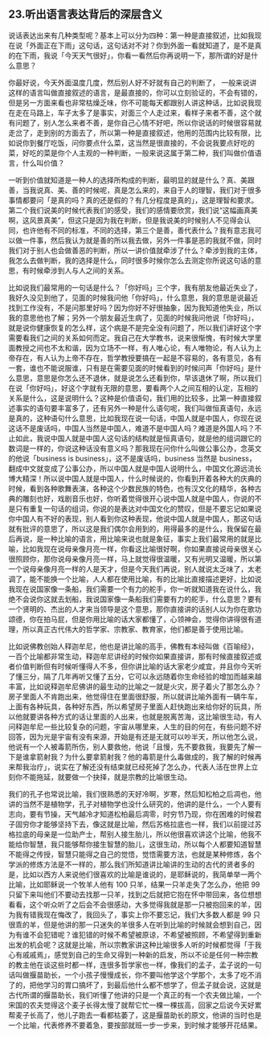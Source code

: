 ## 23.听出语言表达背后的深层含义
说话表达出来有几种类型呢？基本上可以分为四种：第一种是直接叙述，比如我现在说「外面正在下雨」这句话，这句话对不对？你到外面一看就知道了，是不是真的在下雨，我说「今天天气很好」，你看一看然后你再说明一下，那所谓的好是什么意思？


你最好说，今天外面温度几度，然后别人好不好就有自己的判断了， 一般来说讲这样的语言叫做直接叙述的语言，是最直接的，你可以立刻验证的，不会有错的，但是另一方面来看也非常枯燥乏味，你不可能每天都跟别人讲这种话，比如说我现在走在马路上，车子太多了是事实，对面三个人走过来，看样子来者不善，这个就有问题了，别人怎么来者不善，是你自己心情不好吧，所以你说话的时候很容易就走岔了，走到别的方面去了，所以第一种是直接叙述，他用的范围内比较有限，比如说你到餐厅吃饭，问你要点什么菜，这当然是很直接的，不会说我要点好吃的菜，好吃的菜是你个人主观的一种判断，一般来说这属于第二种，我们叫做价值语言，什么叫价值？


一听到价值就知道是一种人的选择所构成的判断，最明显的就是什么？真、美跟善，当我说真、美、善的时候呢，真是怎么来的，来自于人的理智，我们对于很多事情都要问「是真的吗？真的还是假的？有几分程度是真的」，这是理智和要求。第二个我们说美的时候代表我们的感受，我们的感情要欣赏，我们说“这幅画真美啊，这风景真美”，但这只是因为我在判断，但是我说美的时候别人不见得会认同，也许他有不同的标准，不同的选择，第三个是善，善代表什么？我有意志我可以做一件事，然后我认为就是善的所以我去做，另外一件事是恶的我就不做，同时我们对于别人也会做善恶的判断，所以一讲价值就牵涉了什么？牵涉到我的主体，我怎么去做判断，我的选择是什么，同时很多时候你怎么去测定你所说这句话的意思，有时候牵涉到人与人之间的关系。


比如说我们最常用的一句话是什么？「你好吗」三个字，我有朋友他最近失业了，我好久没见到他了，见面的时候我问他「你好吗」，什么意思，我的意思是说最近找到工作没有，不是问那里好吗？因为你好不好很抽象，因为我知道他失业，所以我的意思他也了解；另外一个朋友最近生病了，见面的时候我问他说「你好吗」，就是说你健康恢复的怎么样，这个病是不是完全没有问题了，所以我们讲好这个字需要看我们之间的关系如何而定。我自己在大学教书，说来很惭愧，有时候大学里面教授之间也不太和谐，因为立场不一样，有人唯心论，有人唯物论，有人认为上帝存在，有人认为上帝不存在，哲学教授要搞在一起是不容易的，各有意见，各有一套，谁也不能说服谁，只有是在需要见面的时候看到的时候问声「你好吗」是什么意思，意思是你怎么还不退休，就是说怎么还看到你，早该退休了啊，所以我们在说「你好吗」，好这个字就有无限的意思，要看两个人之间互相的认定，互相的关系是什么，这是说明什么？这种是价值语句，我们用的比较多，比第一种直接叙述事实的语句要丰富多了，还有另外一种是什么语句呢，我们叫做恒真语句，永远是真的，这种语句什么意思，比如我现在说一句话，中国人就是中国人，你现在说这话不是废话吗，中国人当然是中国人，难道不是中国人吗？难道是外国人吗？不止如此，我说中国人就是中国人这句话的结构就是恒真语句，就是他的组词跟它的数词是一样的，你说这种话没有意义吗？那我现在问你什么叫做公事公办，念英文的他说「business is business」，这不是废话吗，business 当然是 business，翻成中文就变成了公事公办，所以中国人就是中国人说明什么，中国文化源远流长博大精深！所以说中国人就是中国人，什么时候说的，你看到开着各种大的庆典的时候，看到各种歌舞表演，各种这个少数民族的特色，也有汉文化的精华，各种古典的雕刻也好，戏剧音乐也好，你听着觉得很开心说中国人就是中国人，你说的不是只有重复一句话的组词，你说的是表达对中国文化的赞叹，但是不要忘记如果说你中国人有不好的表现，别人看到你这种表现，他说中国人就是中国人，那这句话就有批评的意思了，所以这是我们偶尔会用到的，用得最多的是什么，我保留在最后再说，是一种比喻的语言，用比喻来说也就是象征，事实上我们最常用的就是比喻，比如我现在说母亲像月亮一样，你看这比喻很好啊，你如果直接说母亲很关心很照顾你，那你说母亲像月亮一样，马上就觉得很温暖，又有光明又温暖，所以第一个说母亲像月亮一样的人是天才，但是今天我们再说，别人就说太乏味了，太老调了，能不能换一个比喻，人人都在使用比喻，有的比喻比直接描述更好，比如说我现在说国家像一条船，我们需要一个有力的舵手，你一听就知道我在说什么，我绝不会说你这就去划船，我说国家像一条船我们需要有力的舵手，什么意思？要有一个贤明的、杰出的人才来当领导是这个意思，那你直接讲的话别人以为你在歌功颂德，你在拍马屁，但是你用比喻的话大家都懂了，心领神会，觉得你讲得很有道理，所以真正古代伟大的哲学家、宗教家、教育家，他们都是善于使用比喻。


比如说佛教创始人释迦牟尼，他也是讲比喻的高手，佛教有本经叫做《百喻经》， 一百个比喻都非常生动，释迦牟尼讲经的时候你如果直接讲，那有时候直接叙述或者价值判断但有时候听懂得人不多，但你讲比喻的话大家老少咸宜，并且你今天听了懂三分，隔了几年再听又懂了五分，它可以永远随着你生命经验的增加而越来越丰富，比如说释迦牟尼佛讲的最生动的比喻之一就是火灾，房子着火了那怎么办？房子里面人不肯跑出来，他觉得住在里面很舒服，所以就讲比喻外面有一辆牛车，上面有各种玩具，各种好东西，所以希望房子里面人赶快跑出来给你好的玩具，所以他就要讲各种方式的话让里面的人出来，也就是脱离苦海，这比喻很生动，有人问释迦牟尼一些比较复杂的问题，宇宙从哪里来，人生的目的何在，有些问题不好回答，因为光是宇宙有没有来源，开始是有还是无就可以吵半天，所以他怎么说，他说有一个人被毒箭所伤，别人要救他，他说「且慢，先不要救我，我要先了解一下是谁拿箭射我？为什么要拿箭射我？他的毒箭是什么毒做成的，我了解的时候再来帮我治疗」，说实在了解还没有结束就已经死掉了怎么办，代表人活在世界上立刻你不能拖延，就要做一个抉择，就是宗教的比喻很生动。


我们的孔子也常说比喻，我们很熟悉的天好冷啊，岁寒，然后知松柏之后凋也，他讲的当然不是植物学，孔子对植物学也没什么研究的，他讲的是什么，一个人要有志向，要有节操，天气越冷才知道松柏最后凋零，时穷节乃现，你在困难的时候君子固穷你才能够坚持下去，像这就是比喻，然后苏格拉底也一样，我们以前提过苏格拉底的母亲是一位助产士，帮别人接生胎儿，所以他很喜欢讲这个比喻，他我不能给你智慧，我只能够帮你接生智慧的胎儿，这很生动，所以每个人都要知道智慧不能得之传授，智慧只能得之自己的觉悟，觉悟需要方法，也就是某种修炼，各个学派的修炼方法是不一样的，那么我们所知道讲比喻讲的生动的古代的贤者多的是，比如以西方人来说他们很喜欢的比喻是谁说的，是耶稣说的，我简单举一两个比喻，比如耶稣说一个牧羊人他有 100 只羊，结果一只羊走失了怎么办，他把 99 只留下来叫他们不要动去找那一只羊，找到之后就把它抱在怀中带回来，各位想想看看，这个听众听了之后会不会很感动，大多觉得我就是那一只被抱回来的羊，因为我有错我现在悔改了，我回头了，事实上你不要忘记，我们大多数人都是 99 只很乖的羊，但是他讲的那一只迷失的羊很多人在听到比喻的时候就会想到自己，因为有谁不会犯错呢？谁犯错的时候不希望被原谅，不希望被照顾，不希望得到重新出发的机会呢？这就是比喻，所以宗教家讲这种比喻很多人听的时候都觉得「于我心有戚戚焉」，感觉到自己的生命又得到一种新的启发，所以不论是任何一种宗教的教主他在谈这些时都一样，连很多哲学家也一样，像我们的孟子，孟子说的一句话叫做揠苗助长，一个小孩子慢慢成长，你不要叫他学这个学那个，太多了吃不消了的，把他学习的胃口搞坏了，到最后他什么都不想学了，但孟子就会说，这就是古代所谓的揠苗助长，我们听懂了他讲的只是一个真正的有一个农夫做比喻，一个宋国的农夫觉得这个麦子长得太慢了就帮它忙一棵一棵拔高，回家之后说今天好累帮麦子长高了，他儿子跑去一看都枯萎了，这是揠苗助长的原文，他讲的当时也是一个比喻，代表修养不要着急，要按部就班一步一步来，到时候才能够开花结果。

